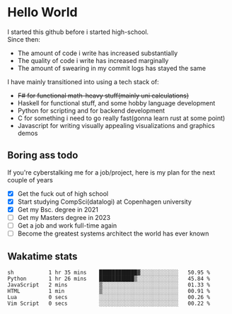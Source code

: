 # Hello World

I started this github before i started high-school.  
Since then:
- The amount of code i write has increased substantially
- The quality of code i write has increased marginally
- The amount of swearing in my commit logs has stayed the same

I have mainly transitioned into using a tech stack of:
- ~~F# for functional math-heavy stuff(mainly uni calculations)~~
- Haskell for functional stuff, and some hobby language development
- Python for scripting and for backend development
- C for something i need to go really fast(gonna learn rust at some point)
- Javascript for writing visually appealing visualizations and graphics demos

## Boring ass todo
If you're cyberstalking me for a job/project, here is my plan for the next couple of years
- [x] Get the fuck out of high school
- [x] Start studying CompSci(datalogi) at Copenhagen university
- [x] Get my Bsc. degree in 2021
- [ ] Get my Masters degree in 2023
- [ ] Get a job and work full-time again
- [ ] Become the greatest systems architect the world has ever known

## Wakatime stats
<!--START_SECTION:waka-->

```text
sh           1 hr 35 mins    ████████████▓░░░░░░░░░░░░   50.95 %
Python       1 hr 26 mins    ███████████▒░░░░░░░░░░░░░   45.84 %
JavaScript   2 mins          ▒░░░░░░░░░░░░░░░░░░░░░░░░   01.33 %
HTML         1 min           ▒░░░░░░░░░░░░░░░░░░░░░░░░   00.91 %
Lua          0 secs          ░░░░░░░░░░░░░░░░░░░░░░░░░   00.26 %
Vim Script   0 secs          ░░░░░░░░░░░░░░░░░░░░░░░░░   00.22 %
```

<!--END_SECTION:waka-->
